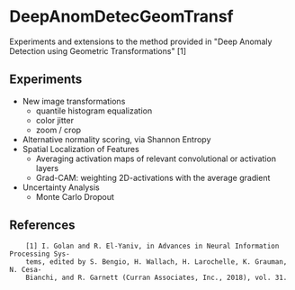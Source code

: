 # DeepAnomDetecGeomTransf

Experiments and extensions to the method provided in "Deep Anomaly Detection using Geometric Transformations" [1]

## Experiments
- New image transformations
    - quantile histogram equalization
    - color jitter
    - zoom / crop
- Alternative normality scoring, via Shannon Entropy
- Spatial Localization of Features
    - Averaging activation maps of relevant convolutional or activation layers
    - Grad-CAM: weighting 2D-activations with the average gradient
- Uncertainty Analysis
    - Monte Carlo Dropout

## References

        [1] I. Golan and R. El-Yaniv, in Advances in Neural Information Processing Sys-
        tems, edited by S. Bengio, H. Wallach, H. Larochelle, K. Grauman, N. Cesa-
        Bianchi, and R. Garnett (Curran Associates, Inc., 2018), vol. 31.